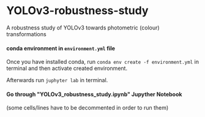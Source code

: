 # YOLOv3-robustness-study
A robustness study of YOLOv3 towards photometric (colour) transformations

#### conda environment in `environment.yml` file
Once you have installed conda, run
`conda env create -f environment.yml`
in terminal and then activate created environment.

Afterwards run `juphyter lab` in terminal.

#### Go through "YOLOv3_robustness_study.ipynb" Jupyther Notebook
(some cells/lines have to be decommented in order to run them)
